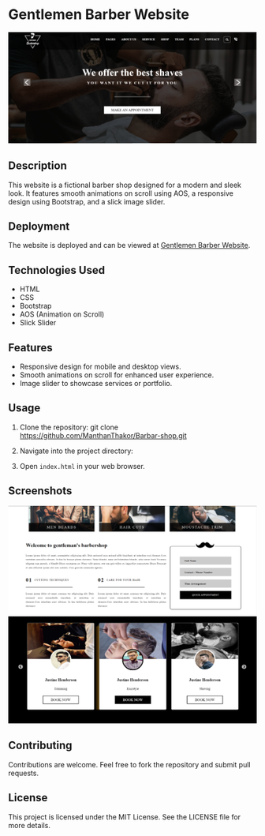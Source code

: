 # Gentlemen Barber Website

![Gentlemen Barber](forreadme/image3.png)

## Description
This website is a fictional barber shop designed for a modern and sleek look. It features smooth animations on scroll using AOS, a responsive design using Bootstrap, and a slick image slider.

## Deployment
The website is deployed and can be viewed at [Gentlemen Barber Website](https://manthanthakor.github.io/Barbar-shop/).

## Technologies Used
- HTML
- CSS
- Bootstrap
- AOS (Animation on Scroll)
- Slick Slider

## Features
- Responsive design for mobile and desktop views.
- Smooth animations on scroll for enhanced user experience.
- Image slider to showcase services or portfolio.

## Usage
1. Clone the repository:
git clone https://github.com/ManthanThakor/Barbar-shop.git

2. Navigate into the project directory:
3. Open `index.html` in your web browser.

## Screenshots
![Screenshot 1](forreadme/image.png)
![Screenshot 2](forreadme/image2.png)
<!-- Add more screenshots if necessary -->

## Contributing
Contributions are welcome. Feel free to fork the repository and submit pull requests.

## License
This project is licensed under the MIT License. See the LICENSE file for more details.
